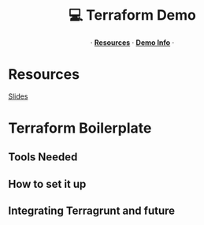 <p align="center">
  <h1 align="center">💻 Terraform Demo</h1>
  <p align="center">
  &middot;
    <a href=""><strong>Resources</strong></a>
  &middot;
    <a href=""><strong>Demo Info</strong></a>
  &middot;
  </p>
</p>

# Resources

<a href="https://docs.google.com/presentation/d/1fAJBXQuxhNtrjaaIYOSN2YDJl92bhPgyf4VKySnzDIk/edit#slide=id.gfa3975480b_0_3">Slides</a>

# Terraform Boilerplate 

## Tools Needed

## How to set it up

## Integrating Terragrunt and future


